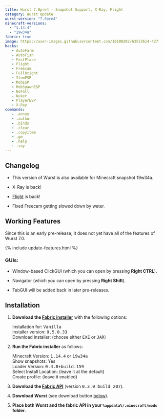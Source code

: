 ```yaml
---
title: Wurst 7.0pre4 - Snapshot Support, X-Ray, Flight
category: Wurst Update
wurst-version: "7.0pre4"
minecraft-versions:
  - "1.14.4"
  - "19w34a"
fabric: true
image: https://user-images.githubusercontent.com/10100202/63553614-4271b000-c53b-11e9-9d41-24027e85ba5f.jpg
hacks:
   - AutoFarm
   - AutoFish
   - FastPlace
   - Flight
   - Freecam
   - Fullbright
   - ItemESP
   - MobESP
   - MobSpawnESP
   - NoFall
   - Nuker
   - PlayerESP
   - X-Ray
commands:
   - .annoy
   - .author
   - .binds
   - .clear
   - .copyitem
   - .gm
   - .help
   - .say
---
```

## Changelog

- This version of Wurst is also available for Minecraft snapshot 19w34a.

- X-Ray is back!

- [Flight](https://wiki.wurstclient.net/flight) is back!

- Fixed Freecam getting slowed down by water.

## Working Features

Since this is an early pre-release, it does not yet have all of the features of Wurst 7.0.

{% include update-features.html %}

### GUIs:

- Window-based ClickGUI (which you can open by pressing **Right CTRL**).

- Navigator (which you can open by pressing **Right Shift**).

- TabGUI will be added back in later pre-releases.

## Installation

1. **Download the <a href="https://fabricmc.net/use/" target="_blank" rel="nofollow">Fabric installer</a>** with the following options:

   Installation for: <kbd>Vanilla</kbd>  
   Installer version: <kbd>0.5.0.33</kbd>  
   Download installer: (choose either <kbd>EXE</kbd> or <kbd>JAR</kbd>)

1. **Run the Fabric installer** as follows:

   Minecraft Version: <kbd>1.14.4</kbd> or <kbd>19w34a</kbd>  
   Show snapshots: Yes  
   Loader Version: <kbd>0.4.8+build.159</kbd>  
   Select Install Location: (leave it at the default)  
   Create profile: (leave it enabled)

1. **Download the <a href="https://www.curseforge.com/minecraft/mc-mods/fabric-api/files/2750140" target="_blank" rel="nofollow">Fabric API</a>** (version <kbd>0.3.0 build 207</kbd>).

1. **Download Wurst** (see download button [below](#downloads)).

1. **Place both Wurst and the fabric API in your `%appdata%/.minecraft/mods` folder.**
